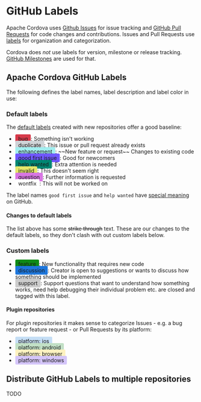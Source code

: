 # GitHub Labels

Apache Cordova uses [Github Issues](github-issues.md) for issue tracking and [GitHub Pull Requests](github-pull-requests.md) for code changes and contributions. Issues and Pull Requests use [labels](https://help.github.com/articles/about-labels/) for organization and categorization.

Cordova does _not_ use labels for version, milestone or release tracking. [GitHub Milestones](github-milestones.md) are used for that.

## Apache Cordova GitHub Labels

The following defines the label names, label description and label color in use:

### Default labels

The [default labels](https://help.github.com/articles/about-labels/#using-default-labels) created with new repositories offer a good baseline:

- <div color="#d73a4a" style="background-color:#d73a4a; padding:3px 8px; border-radius: 3px; display:inline;">bug</div>: Something isn't working
- <div style="background-color:#cfd3d7; padding:3px 8px; border-radius: 3px; display:inline;">duplicate</div>: This issue or pull request already exists
- <div style="background-color:#a2eeef; padding:3px 8px; border-radius: 3px; display:inline;">enhancement</div>: ~~New feature or request~~ Changes to existing code
- <div style="background-color:#7057ff; padding:3px 8px; border-radius: 3px; display:inline;">good first issue</div>: Good for newcomers
- <div style="background-color:#008672; padding:3px 8px; border-radius: 3px; display:inline;">help wanted</div>: Extra attention is needed
- <div style="background-color:#e4e669; padding:3px 8px; border-radius: 3px; display:inline;">invalid</div>: This doesn't seem right
- <div style="background-color:#d876e3; padding:3px 8px; border-radius: 3px; display:inline;">question</div>: Further information is requested
- <div style="background-color:#ffffff; padding:3px 8px; border-radius: 3px; display:inline;">wontfix</div>: This will not be worked on

The label names `good first issue` and `help wanted` have [special meaning](https://help.github.com/articles/helping-new-contributors-find-your-project-with-labels/) on GitHub.

#### Changes to default labels

The list above has some ~~strike through~~ text. These are our changes to the default labels, so they don't clash with out custom labels below.

### Custom labels

- <div style="background-color:#0e8a16; padding:3px 8px; border-radius: 3px; display:inline;">feature</div>: New functionality that requires new code
- <div style="background-color:#1d76db; padding:3px 8px; border-radius: 3px; display:inline;">discussion</div>: Creator is open to suggestions or wants to discuss how something should be implemented
- <div style="background-color:#ccc; padding:3px 8px; border-radius: 3px; display:inline;">support</div>: Support questions that want to understand how something works, need help debugging their individual problem etc. are closed and tagged with this label.

#### Plugin repositories

For plugin repositories it makes sense to categorize Issues - e.g. a bug report or feature request - or Pull Requests by its platform:

- <div style="background-color:#c5def5; padding:3px 8px; border-radius: 3px; display:inline;">platform: ios</div>
- <div style="background-color:#c2e0c6; padding:3px 8px; border-radius: 3px; display:inline;">platform: android</div>
- <div style="background-color:#fef2c0; padding:3px 8px; border-radius: 3px; display:inline;">platform: browser</div>
- <div style="background-color:#d4c5f9; padding:3px 8px; border-radius: 3px; display:inline;">platform: windows</div>

<!--
### Possible future labels

A collection of labels that might be useful for Cordova in the future, with e.g. some automation in place:

```
waiting-for-information: Requested more information from user and waiting for reply.
confirmed: To indicate a bug has been replicated and a PR fixing the problem should be created.
has-pr: Issues that already have a PR that is waiting to get reviewed/merged/released.
work-in-progress: Someone is currently working on this Pull Request.

triage
needs investigation
needs info
needs reply 
cannot reproduce 

status: auto-closed
status: waiting-for-reply
status: needs-attention
status: on-hold
status: blocked

status: included-in-next-release
status: released

type: code-improvement
type: documentation

effort: low
effort: moderate
effort: high

priority: low
priority: high

P4: nice to have
P3: important
P2: required
P1: urgent
P0: critical
```

-->

## Distribute GitHub Labels to multiple repositories

TODO
<!--
Pseudocode:
Go through all repositories
  Go through list of label definitions
    If label already exists
      Update description and color
      # This is important as the color and descriptions mentioned above are pretty new, so most of Cordova's repositories are configured with an older color set and without descriptions.
    If label does not exist
      Create label with description and color
  If labels exist that are not part of label definitions
    Output details for manual handling
      - name, description, color
      - number of issues

Existing Alternatives:
- http://www.dorukdestan.com/github-label-manager/ 
  - https://medium.com/@dtinth/how-to-copy-github-labels-from-one-project-to-another-1857adc73e0f
  - terrible security practices as basic auth is used
- https://github.com/HewlettPackard/yoda/blob/master/docs/MANUAL.md#label-manager
  https://hewlettpackard.github.io/yoda/yoda-label-manager.html
- https://gist.github.com/symm/ba69f2b715558c61b1a2 
  - Could be used for a simple PHP script
- https://github.com/BlueAcornInc/github-label-manager
  uses https://github.com/jasonbellamy/git-label
- https://github.com/himynameisdave/git-labelmaker
  uses https://github.com/jasonbellamy/git-label

-->
